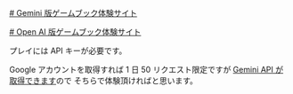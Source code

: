 [# Gemini 版ゲームブック体験サイト](https://uni928.github.io/GameBook/index3.html)

[# Open AI 版ゲームブック体験サイト](https://uni928.github.io/GameBook/index2.html)

プレイには API キーが必要です。

Google アカウントを取得すれば
1 日 50 リクエスト限定ですが [Gemini API が取得できます](https://aistudio.google.com/app/apikey?hl=ja)ので
そちらで体験頂ければと思います。
